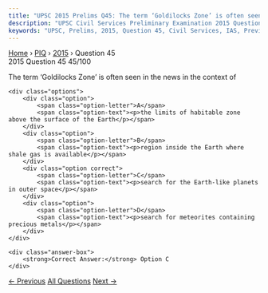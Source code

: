 ```yaml
---
title: "UPSC 2015 Prelims Q45: The term ‘Goldilocks Zone’ is often seen in the news in the..."
description: "UPSC Civil Services Preliminary Examination 2015 Question 45 with options and answer"
keywords: "UPSC, Prelims, 2015, Question 45, Civil Services, IAS, Previous Year Questions"
---
```


<nav class="breadcrumb">
    <a href="../../">Home</a>
    <span>›</span>
    <a href="../">PIQ</a>
    <span>›</span>
    <a href="./">2015</a>
    <span>›</span>
    <span>Question 45</span>
</nav>

<div class="question-header">
    <div class="question-meta">
        <span class="year-badge">2015</span>
        <span class="question-number">Question 45</span>
        <span class="progress">45/100</span>
    </div>
    <div class="progress-bar">
        <div class="progress-fill" style="width: 45.0%"></div>
    </div>
</div>

<div class="question-content">
    <div class="question-text">
        <p>The term ‘Goldilocks Zone’ is often seen in the news in the context of</p>
    </div>
    
    <div class="options">
        <div class="option">
            <span class="option-letter">A</span>
            <span class="option-text"><p>the limits of habitable zone above the surface of the Earth</p></span>
        </div>
        <div class="option">
            <span class="option-letter">B</span>
            <span class="option-text"><p>region inside the Earth where shale gas is available</p></span>
        </div>
        <div class="option correct">
            <span class="option-letter">C</span>
            <span class="option-text"><p>search for the Earth-like planets in outer space</p></span>
        </div>
        <div class="option">
            <span class="option-letter">D</span>
            <span class="option-text"><p>search for meteorites containing precious metals</p></span>
        </div>
    </div>

    <div class="answer-box">
        <strong>Correct Answer:</strong> Option C
    </div>
</div>

<div class="question-nav">
    <a href="../q044-consider-the-following-statements-1-the-executive/" class="nav-btn prev">← Previous</a>
    <a href="../" class="nav-btn center">All Questions</a>
    <a href="../q046-who-of-the-following-organized-a-march-on-the-tanj/" class="nav-btn next">Next →</a>
</div>

